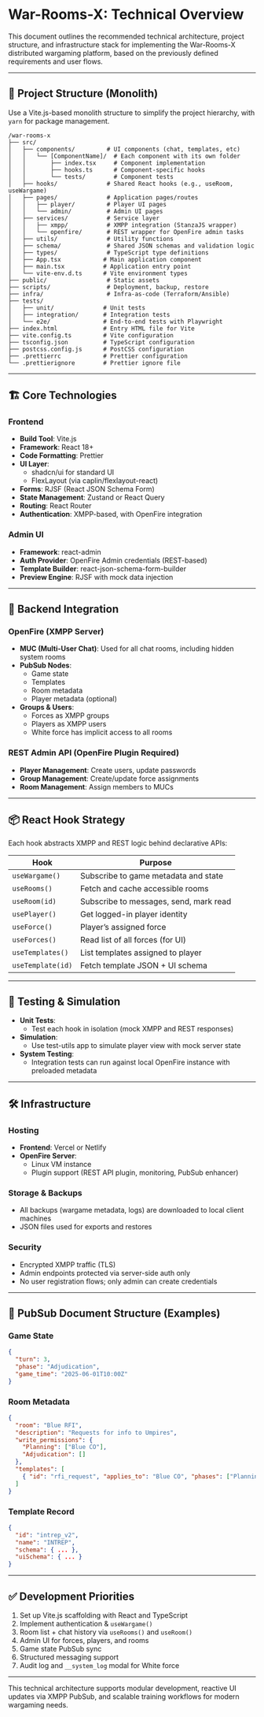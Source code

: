 # War-Rooms-X: Technical Overview

This document outlines the recommended technical architecture, project structure, and infrastructure stack for implementing the War-Rooms-X distributed wargaming platform, based on the previously defined requirements and user flows.

---

## 🧱 Project Structure (Monolith)
Use a Vite.js-based monolith structure to simplify the project hierarchy, with `yarn` for package management.

```
/war-rooms-x
├── src/
│   ├── components/         # UI components (chat, templates, etc)
│   │   └── [ComponentName]/  # Each component with its own folder
│   │       ├── index.tsx     # Component implementation
│   │       ├── hooks.ts      # Component-specific hooks
│   │       └── tests/        # Component tests
│   ├── hooks/              # Shared React hooks (e.g., useRoom, useWargame)
│   ├── pages/              # Application pages/routes
│   │   ├── player/         # Player UI pages
│   │   └── admin/          # Admin UI pages
│   ├── services/           # Service layer
│   │   ├── xmpp/           # XMPP integration (StanzaJS wrapper)
│   │   └── openfire/       # REST wrapper for OpenFire admin tasks
│   ├── utils/              # Utility functions
│   ├── schema/             # Shared JSON schemas and validation logic
│   ├── types/              # TypeScript type definitions
│   ├── App.tsx            # Main application component
│   ├── main.tsx           # Application entry point
│   └── vite-env.d.ts      # Vite environment types
├── public/                 # Static assets
├── scripts/                # Deployment, backup, restore
├── infra/                  # Infra-as-code (Terraform/Ansible)
├── tests/
│   ├── unit/              # Unit tests
│   ├── integration/       # Integration tests
│   └── e2e/               # End-to-end tests with Playwright
├── index.html             # Entry HTML file for Vite
├── vite.config.ts         # Vite configuration
├── tsconfig.json          # TypeScript configuration
├── postcss.config.js      # PostCSS configuration
├── .prettierrc            # Prettier configuration
└── .prettierignore        # Prettier ignore file
```

---

## 🏗️ Core Technologies

### Frontend
- **Build Tool**: Vite.js
- **Framework**: React 18+
- **Code Formatting**: Prettier
- **UI Layer**:
  - shadcn/ui for standard UI
  - FlexLayout (via caplin/flexlayout-react)
- **Forms**: RJSF (React JSON Schema Form)
- **State Management**: Zustand or React Query
- **Routing**: React Router
- **Authentication**: XMPP-based, with OpenFire integration

### Admin UI
- **Framework**: react-admin
- **Auth Provider**: OpenFire Admin credentials (REST-based)
- **Template Builder**: react-json-schema-form-builder
- **Preview Engine**: RJSF with mock data injection

---

## 🔌 Backend Integration

### OpenFire (XMPP Server)
- **MUC (Multi-User Chat)**: Used for all chat rooms, including hidden system rooms
- **PubSub Nodes**:
  - Game state
  - Templates
  - Room metadata
  - Player metadata (optional)
- **Groups & Users**:
  - Forces as XMPP groups
  - Players as XMPP users
  - White force has implicit access to all rooms

### REST Admin API (OpenFire Plugin Required)
- **Player Management**: Create users, update passwords
- **Group Management**: Create/update force assignments
- **Room Management**: Assign members to MUCs

---

## 📦 React Hook Strategy

Each hook abstracts XMPP and REST logic behind declarative APIs:

| Hook               | Purpose                              |
|--------------------|--------------------------------------|
| `useWargame()`     | Subscribe to game metadata and state |
| `useRooms()`       | Fetch and cache accessible rooms     |
| `useRoom(id)`      | Subscribe to messages, send, mark read |
| `usePlayer()`      | Get logged-in player identity        |
| `useForce()`       | Player’s assigned force              |
| `useForces()`      | Read list of all forces (for UI)     |
| `useTemplates()`   | List templates assigned to player    |
| `useTemplate(id)`  | Fetch template JSON + UI schema      |

---

## 🧪 Testing & Simulation

- **Unit Tests**:
  - Test each hook in isolation (mock XMPP and REST responses)
- **Simulation**:
  - Use test-utils app to simulate player view with mock server state
- **System Testing**:
  - Integration tests can run against local OpenFire instance with preloaded metadata

---

## 🛠️ Infrastructure

### Hosting
- **Frontend**: Vercel or Netlify
- **OpenFire Server**:
  - Linux VM instance
  - Plugin support (REST API plugin, monitoring, PubSub enhancer)

### Storage & Backups
- All backups (wargame metadata, logs) are downloaded to local client machines
- JSON files used for exports and restores

### Security
- Encrypted XMPP traffic (TLS)
- Admin endpoints protected via server-side auth only
- No user registration flows; only admin can create credentials

---

## 🔁 PubSub Document Structure (Examples)

### Game State
```json
{
  "turn": 3,
  "phase": "Adjudication",
  "game_time": "2025-06-01T10:00Z"
}
```

### Room Metadata
```json
{
  "room": "Blue RFI",
  "description": "Requests for info to Umpires",
  "write_permissions": {
    "Planning": ["Blue CO"],
    "Adjudication": []
  },
  "templates": [
    { "id": "rfi_request", "applies_to": "Blue CO", "phases": ["Planning"] }
  ]
}
```

### Template Record
```json
{
  "id": "intrep_v2",
  "name": "INTREP",
  "schema": { ... },
  "uiSchema": { ... }
}
```

---

## ✅ Development Priorities
1. Set up Vite.js scaffolding with React and TypeScript
2. Implement authentication & `useWargame()`
3. Room list + chat history via `useRooms()` and `useRoom()`
4. Admin UI for forces, players, and rooms
5. Game state PubSub sync
6. Structured messaging support
7. Audit log and `__system_log` modal for White force

---

This technical architecture supports modular development, reactive UI updates via XMPP PubSub, and scalable training workflows for modern wargaming needs.

